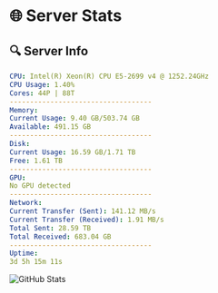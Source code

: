 # 🌐 Server Stats
## 🔍 Server Info
```yaml
CPU: Intel(R) Xeon(R) CPU E5-2699 v4 @ 1252.24GHz
CPU Usage: 1.40%
Cores: 44P | 88T
-----------------------------------
Memory:
Current Usage: 9.40 GB/503.74 GB
Available: 491.15 GB
-----------------------------------
Disk:
Current Usage: 16.59 GB/1.71 TB
Free: 1.61 TB
-----------------------------------
GPU:
No GPU detected
-----------------------------------
Network:
Current Transfer (Sent): 141.12 MB/s
Current Transfer (Received): 1.91 MB/s
Total Sent: 28.59 TB
Total Received: 683.04 GB
-----------------------------------
Uptime:
3d 5h 15m 11s
```
![GitHub Stats](https://img.shields.io/badge/Updated-2025-02-11_03:58:29-blue)